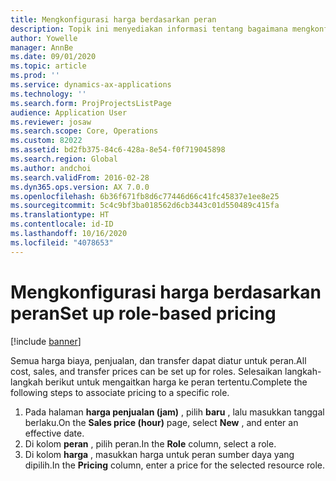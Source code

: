 ```yaml
---
title: Mengkonfigurasi harga berdasarkan peran
description: Topik ini menyediakan informasi tentang bagaimana mengkonfigurasi harga untuk peran tertentu.
author: Yowelle
manager: AnnBe
ms.date: 09/01/2020
ms.topic: article
ms.prod: ''
ms.service: dynamics-ax-applications
ms.technology: ''
ms.search.form: ProjProjectsListPage
audience: Application User
ms.reviewer: josaw
ms.search.scope: Core, Operations
ms.custom: 82022
ms.assetid: bd2fb375-84c6-428a-8e54-f0f719045898
ms.search.region: Global
ms.author: andchoi
ms.search.validFrom: 2016-02-28
ms.dyn365.ops.version: AX 7.0.0
ms.openlocfilehash: 6b36f671fb8d6c77446d66c41fc45837e1ee8e25
ms.sourcegitcommit: 5c4c9bf3ba018562d6cb3443c01d550489c415fa
ms.translationtype: HT
ms.contentlocale: id-ID
ms.lasthandoff: 10/16/2020
ms.locfileid: "4078653"
---
```

# <a name="set-up-role-based-pricing"></a><span data-ttu-id="1fcab-103">Mengkonfigurasi harga berdasarkan peran</span><span class="sxs-lookup"><span data-stu-id="1fcab-103">Set up role-based pricing</span></span>

[!include [banner](../includes/banner.md)]

<span data-ttu-id="1fcab-104">Semua harga biaya, penjualan, dan transfer dapat diatur untuk peran.</span><span class="sxs-lookup"><span data-stu-id="1fcab-104">All cost, sales, and transfer prices can be set up for roles.</span></span> <span data-ttu-id="1fcab-105">Selesaikan langkah-langkah berikut untuk mengaitkan harga ke peran tertentu.</span><span class="sxs-lookup"><span data-stu-id="1fcab-105">Complete the following steps to associate pricing to a specific role.</span></span>

1. <span data-ttu-id="1fcab-106">Pada halaman **harga penjualan (jam)** , pilih **baru** , lalu masukkan tanggal berlaku.</span><span class="sxs-lookup"><span data-stu-id="1fcab-106">On the **Sales price (hour)** page, select **New** , and enter an effective date.</span></span>
2. <span data-ttu-id="1fcab-107">Di kolom **peran** , pilih peran.</span><span class="sxs-lookup"><span data-stu-id="1fcab-107">In the **Role** column, select a role.</span></span>
3. <span data-ttu-id="1fcab-108">Di kolom **harga** , masukkan harga untuk peran sumber daya yang dipilih.</span><span class="sxs-lookup"><span data-stu-id="1fcab-108">In the **Pricing** column, enter a price for the selected resource role.</span></span>
